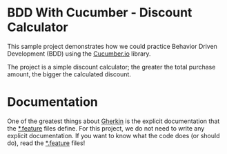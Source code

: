# BDD With Cucumber - Discount Calculator

This sample project demonstrates how we could practice Behavior 
Driven Development (BDD) using the [Cucumber.io](https://cucumber.io/) 
library.

The project is a simple discount calculator; the greater the total 
purchase amount, the bigger the calculated discount.

# Documentation

One of the greatest things about 
[Gherkin](https://cucumber.io/docs/reference) is the explicit documentation 
that the [*.feature](./src/test/resources/features) files define.  For 
this project, we do not need to write any explicit documentation.  If 
you want to know what the code does (or should do), read the 
[*.feature](./src/test/resources/features) files!
  